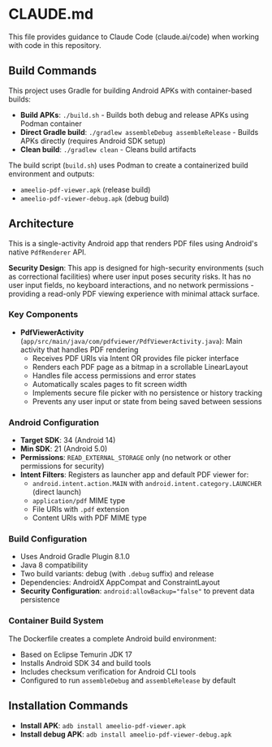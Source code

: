 # CLAUDE.md

This file provides guidance to Claude Code (claude.ai/code) when working with code in this repository.

## Build Commands

This project uses Gradle for building Android APKs with container-based builds:

- **Build APKs**: `./build.sh` - Builds both debug and release APKs using Podman container
- **Direct Gradle build**: `./gradlew assembleDebug assembleRelease` - Builds APKs directly (requires Android SDK setup)
- **Clean build**: `./gradlew clean` - Cleans build artifacts

The build script (`build.sh`) uses Podman to create a containerized build environment and outputs:
- `ameelio-pdf-viewer.apk` (release build)
- `ameelio-pdf-viewer-debug.apk` (debug build)

## Architecture

This is a single-activity Android app that renders PDF files using Android's native `PdfRenderer` API.

**Security Design**: This app is designed for high-security environments (such as correctional facilities) where user input poses security risks. It has no user input fields, no keyboard interactions, and no network permissions - providing a read-only PDF viewing experience with minimal attack surface.

### Key Components

- **PdfViewerActivity** (`app/src/main/java/com/pdfviewer/PdfViewerActivity.java`): Main activity that handles PDF rendering
  - Receives PDF URIs via Intent OR provides file picker interface
  - Renders each PDF page as a bitmap in a scrollable LinearLayout
  - Handles file access permissions and error states
  - Automatically scales pages to fit screen width
  - Implements secure file picker with no persistence or history tracking
  - Prevents any user input or state from being saved between sessions

### Android Configuration

- **Target SDK**: 34 (Android 14)
- **Min SDK**: 21 (Android 5.0)
- **Permissions**: `READ_EXTERNAL_STORAGE` only (no network or other permissions for security)
- **Intent Filters**: Registers as launcher app and default PDF viewer for:
  - `android.intent.action.MAIN` with `android.intent.category.LAUNCHER` (direct launch)
  - `application/pdf` MIME type
  - File URIs with `.pdf` extension
  - Content URIs with PDF MIME type

### Build Configuration

- Uses Android Gradle Plugin 8.1.0
- Java 8 compatibility
- Two build variants: debug (with `.debug` suffix) and release
- Dependencies: AndroidX AppCompat and ConstraintLayout
- **Security Configuration**: `android:allowBackup="false"` to prevent data persistence

### Container Build System

The Dockerfile creates a complete Android build environment:
- Based on Eclipse Temurin JDK 17
- Installs Android SDK 34 and build tools
- Includes checksum verification for Android CLI tools
- Configured to run `assembleDebug` and `assembleRelease` by default

## Installation Commands

- **Install APK**: `adb install ameelio-pdf-viewer.apk`
- **Install debug APK**: `adb install ameelio-pdf-viewer-debug.apk`